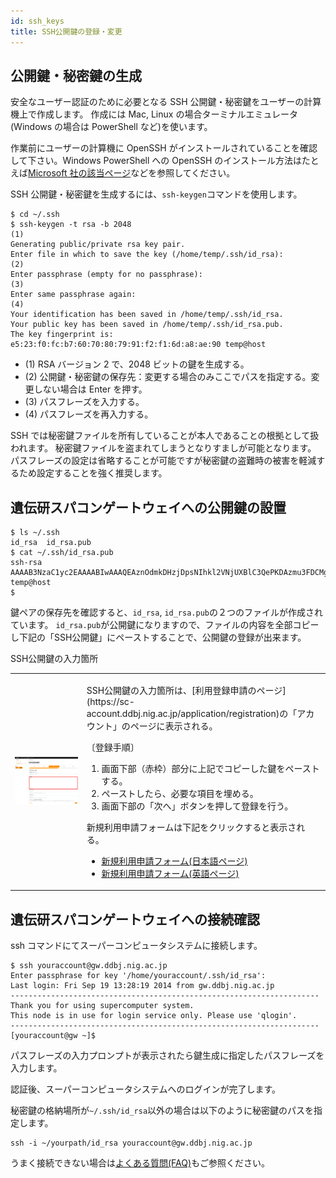 ```yaml
---
id: ssh_keys
title: SSH公開鍵の登録・変更
---
```


## 公開鍵・秘密鍵の生成

安全なユーザー認証のために必要となる SSH 公開鍵・秘密鍵をユーザーの計算機上で作成します。
作成には Mac, Linux の場合ターミナルエミュレータ(Windows の場合は PowerShell など)を使います。

作業前にユーザーの計算機に OpenSSH がインストールされていることを確認して下さい。Windows PowerShell への OpenSSH のインストール方法はたとえば[Microsoft 社の該当ページ](https://docs.microsoft.com/en-us/windows-server/administration/openssh/openssh_install_firstuse)などを参照してください。


SSH 公開鍵・秘密鍵を生成するには、`ssh-keygen`コマンドを使用します。

```
$ cd ~/.ssh
$ ssh-keygen -t rsa -b 2048                                                      (1)
Generating public/private rsa key pair.
Enter file in which to save the key (/home/temp/.ssh/id_rsa):                    (2)
Enter passphrase (empty for no passphrase):                                      (3)
Enter same passphrase again:                                                     (4)
Your identification has been saved in /home/temp/.ssh/id_rsa.
Your public key has been saved in /home/temp/.ssh/id_rsa.pub.
The key fingerprint is:
e5:23:f0:fc:b7:60:70:80:79:91:f2:f1:6d:a8:ae:90 temp@host
```

- (1) RSA バージョン 2 で、2048 ビットの鍵を生成する。
- (2) 公開鍵・秘密鍵の保存先：変更する場合のみここでパスを指定する。変更しない場合は Enter を押す。
- (3) パスフレーズを入力する。
- (4) パスフレーズを再入力する。


SSH では秘密鍵ファイルを所有していることが本人であることの根拠として扱われます。
秘密鍵ファイルを盗まれてしまうとなりすましが可能となります。
パスフレーズの設定は省略することが可能ですが秘密鍵の盗難時の被害を軽減するため設定することを強く推奨します。



## 遺伝研スパコンゲートウェイへの公開鍵の設置


```
$ ls ~/.ssh
id_rsa  id_rsa.pub
$ cat ~/.ssh/id_rsa.pub
ssh-rsa AAAAB3NzaC1yc2EAAAABIwAAAQEAznOdmkDHzjDpsNIhkl2VNjUXBlC3QePKDAzmu3FDCMgBYUDyiXAXLf85q25cylVq66gLUP63nlFJz4/SLO13w2Qf3Gyyj7ADJJZR3sD+Sf8vdlt2hShAT0kkKBmToBqv2Pqx2SfzRVedlyCE4YFieUVmZUkz95dxwSUklGXmQSvigkqCG86r0NlxCSMjYitDGWAyGMu37cvBYzH0+C2uthtbqTd1VYHfjtvewySSZsvbVVnjLme0Ah2cAyifVaSN4uslDBqkN62b3vaijoXPy9ieUzSP0/dgBhKN/m7yhnM/1s+foJnRI3wfDdqXPw3yOqPC/9EXrjnmdpEmpgMJTw== temp@host
$ 
```


鍵ペアの保存先を確認すると、`id_rsa`, `id_rsa.pub`の２つのファイルが作成されています。
`id_rsa.pub`が公開鍵になりますので、ファイルの内容を全部コピーし下記の「SSH公開鍵」にペーストすることで、公開鍵の登録が出来ます。

SSH公開鍵の入力箇所
<table>
<tr>
<td>

![](reg_ssh.png)
</td>
<td>
<p>SSH公開鍵の入力箇所は、[利用登録申請のページ](https://sc-account.ddbj.nig.ac.jp/application/registration)の「アカウント」のページに表示される。</p>
<p>〔登録手順〕
<ol>
<li>画面下部（赤枠）部分に上記でコピーした鍵をペーストする。</li>
<li>ペーストしたら、必要な項目を埋める。</li>
<li>画面下部の「次へ」ボタンを押して登録を行う。</li></ol></p>
新規利用申請フォームは下記をクリックすると表示される。
<ul>
<li><a href="https://sc-account.ddbj.nig.ac.jp/application/registration">新規利用申請フォーム(日本語ページ)</a></li>
<li><a href="https://sc-account.ddbj.nig.ac.jp/en/application/registration">新規利用申請フォーム(英語ページ)</a></li>
</ul>
</td>
</tr>

</table>

 

## 遺伝研スパコンゲートウェイへの接続確認

ssh コマンドにてスーパーコンピュータシステムに接続します。

```
$ ssh youraccount@gw.ddbj.nig.ac.jp
Enter passphrase for key '/home/youraccount/.ssh/id_rsa':
Last login: Fri Sep 19 13:28:19 2014 from gw.ddbj.nig.ac.jp
---------------------------------------------------------------------
Thank you for using supercomputer system.
This node is in use for login service only. Please use 'qlogin'.
---------------------------------------------------------------------
[youraccount@gw ~]$
```

パスフレーズの入力プロンプトが表示されたら鍵生成に指定したパスフレーズを入力します。

認証後、スーパーコンピュータシステムへのログインが完了します。

秘密鍵の格納場所が`~/.ssh/id_rsa`以外の場合は以下のように秘密鍵のパスを指定します。

```
ssh -i ~/yourpath/id_rsa youraccount@gw.ddbj.nig.ac.jp
```

うまく接続できない場合は[よくある質問(FAQ)](/faq/faq_login)もご参照ください。














